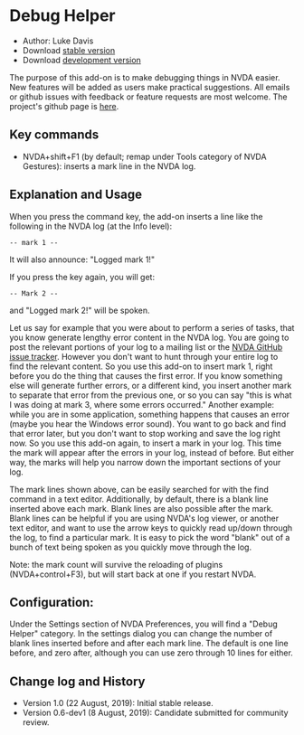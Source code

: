 # Debug Helper

* Author: Luke Davis
* Download [stable version][1]
* Download [development version][2]

The purpose of this add-on is to make debugging things in NVDA easier.
New features will be added as users make practical suggestions. All emails or github issues with feedback or feature requests are most welcome. The project's github page is [here](https://github.com/XLTechie/debugHelper).

## Key commands

* NVDA+shift+F1 (by default; remap under Tools category of NVDA Gestures): inserts a mark line in the NVDA log.

## Explanation and Usage

When you press the command key, the add-on inserts a line like the following in the NVDA log (at the Info level):

```
-- mark 1 --
```

It will also announce: "Logged mark 1!"

If you press the key again, you will get:

```
-- Mark 2 --
```

and "Logged mark 2!" will be spoken.

Let us say for example that you were about to perform a series of tasks, that you know generate lengthy error content in the NVDA log. You are going to post the relevant portions of your log to a mailing list or the [NVDA GitHub issue tracker](https://github.com/nvaccess/nvda/issues). However you don't want to hunt through your entire log to find the relevant content. So you use this add-on to insert mark 1, right before you do the thing that causes the first error. If you know something else will generate further errors, or a different kind, you insert another mark to separate that error from the previous one, or so you can say "this is what I was doing at mark 3, where some errors occurred."
Another example: while you are in some application, something happens that causes an error (maybe you hear the Windows error sound). You want to go back and find that error later, but you don't want to stop working and save the log right now. So you use this add-on again, to insert a mark in your log. This time the mark will appear after the errors in your log, instead of before. But either way, the marks will help you narrow down the important sections of your log.

The mark lines shown above, can be easily searched for with the find command in a text editor.
Additionally, by default, there is a blank line inserted above each mark. Blank lines are also possible after the mark. Blank lines can be helpful if you are using NVDA's log viewer, or another text editor, and want to use the arrow keys to quickly read up/down through the log, to find a particular mark. It is easy to pick the word "blank" out of a bunch of text being spoken as you quickly move through the log.

Note: the mark count will survive the reloading of plugins (NVDA+control+F3), but will start back at one if you restart NVDA.

## Configuration:

Under the Settings section of NVDA Preferences, you will find a "Debug Helper" category. In the settings dialog you can change the number of blank lines inserted before and after each mark line. The default is one line before, and zero after, although you can use zero through 10 lines for either.

## Change log and History

* Version 1.0 (22 August, 2019): Initial stable release.
* Version 0.6-dev1 (8 August, 2019): Candidate submitted for community review.

[1]: https://github.com/XLTechie/debugHelper/raw/1.0/debugHelper-1.0.nvda-addon
[2]: https://github.com/XLTechie/debugHelper/raw/0.6-dev1/debugHelper-0.6-dev1.nvda-addon
